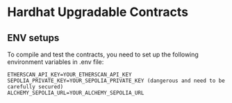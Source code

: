 # Hardhat Upgradable Contracts

## ENV setups

To compile and test the contracts, you need to set up the following environment variables in .env file:

```shell
ETHERSCAN_API_KEY=YOUR_ETHERSCAN_API_KEY
SEPOLIA_PRIVATE_KEY=YOUR_SEPOLIA_PRIVATE_KEY (dangerous and need to be carefully secured)
ALCHEMY_SEPOLIA_URL=YOUR_ALCHEMY_SEPOLIA_URL
```
